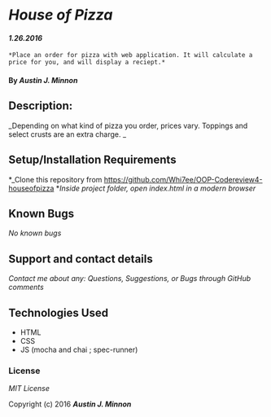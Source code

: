 # _House of Pizza_
#### _1.26.2016_
    *Place an order for pizza with web application. It will calculate a price for you, and will display a reciept.*

#### By _**Austin J. Minnon**_

## Description:
_Depending on what kind of pizza you order, prices vary. Toppings and select crusts are an extra charge. _

## Setup/Installation Requirements

*_Clone this repository from https://github.com/Whi7ee/OOP-Codereview4-houseofpizza
*_Inside project folder, open index.html in a modern browser_

## Known Bugs

_No known bugs_

## Support and contact details

_Contact me about any: Questions, Suggestions, or Bugs through GitHub comments_

## Technologies Used

* HTML
* CSS
* JS
(mocha and chai ; spec-runner)

### License

*MIT License*

Copyright (c) 2016 **_Austin J. Minnon_**
